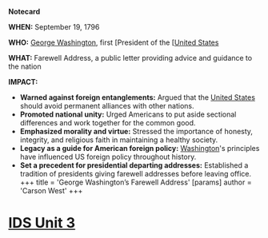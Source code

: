 **Notecard**

**WHEN:** September 19, 1796

**WHO:** [George Washington](./../george-washington/), first [President of the [[United States](./../president-of-the-[[united-states/)

**WHAT:** Farewell Address, a public letter providing advice and guidance to the nation

**IMPACT:**

* **Warned against foreign entanglements:** Argued that the [United States](./../united-states/) should avoid permanent alliances with other nations.
* **Promoted national unity:** Urged Americans to put aside sectional differences and work together for the common good.
* **Emphasized morality and virtue:** Stressed the importance of honesty, integrity, and religious faith in maintaining a healthy society.
* **Legacy as a guide for American foreign policy:** [Washington](./../washington/)'s principles have influenced US foreign policy throughout history.
* **Set a precedent for presidential departing addresses:** Established a tradition of presidents giving farewell addresses before leaving office.
+++
 title = 'George Washington’s Farewell Address'
[params]
	author = 'Carson West'
+++
# [IDS Unit 3](./../ids-unit-3/)